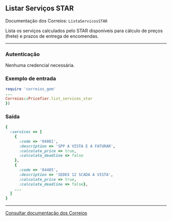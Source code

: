 ## Listar Serviços STAR

Documentação dos Correios: `ListaServicosSTAR`

Lista os serviços calculados pelo STAR disponíveis para cálculo de preços (frete) e prazos de entrega de encomendas.

____

### Autenticação
Nenhuma credencial necessária.

### Exemplo de entrada

```ruby
require 'correios_gem'
...
Correios::Pricefier.list_services_star
})

```

### Saída

```ruby
{
  :services => [
    {
      :code => '04081',
      :description => 'SPP A VISTA E A FATURAR',
      :calculate_price => true,
      :calculate_deadline => false
    },
    {
      :code => '04405',
      :description => 'SEDEX 12 SCADA A VISTA',
      :calculate_price => true,
      :calculate_deadline => false},
    ...
  ]
}
```
---

[Consultar documentação dos Correios](http://ws.correios.com.br/calculador/CalcPrecoPrazo.asmx)
